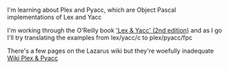 I'm learning about Plex and Pyacc, which are Object Pascal implementations of Lex and Yacc

I'm working through the O'Reilly book ['Lex & Yacc' (2nd edition)](http://shop.oreilly.com/product/9781565920002.do) and as I go I'll try translating the examples from lex/yacc/c to plex/pyacc/fpc

There's a few pages on the Lazarus wiki but they're woefully inadequate [Wiki Plex & Pyacc](https://wiki.freepascal.org/Plex_and_Pyacc)
